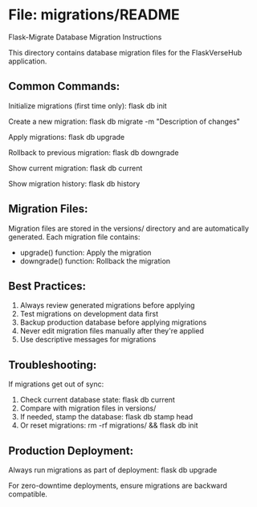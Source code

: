 # File: migrations/README

Flask-Migrate Database Migration Instructions

This directory contains database migration files for the FlaskVerseHub application.

## Common Commands:

Initialize migrations (first time only):
flask db init

Create a new migration:
flask db migrate -m "Description of changes"

Apply migrations:
flask db upgrade

Rollback to previous migration:
flask db downgrade

Show current migration:
flask db current

Show migration history:
flask db history

## Migration Files:

Migration files are stored in the versions/ directory and are automatically generated.
Each migration file contains:

- upgrade() function: Apply the migration
- downgrade() function: Rollback the migration

## Best Practices:

1. Always review generated migrations before applying
2. Test migrations on development data first
3. Backup production database before applying migrations
4. Never edit migration files manually after they're applied
5. Use descriptive messages for migrations

## Troubleshooting:

If migrations get out of sync:

1. Check current database state: flask db current
2. Compare with migration files in versions/
3. If needed, stamp the database: flask db stamp head
4. Or reset migrations: rm -rf migrations/ && flask db init

## Production Deployment:

Always run migrations as part of deployment:
flask db upgrade

For zero-downtime deployments, ensure migrations are backward compatible.
